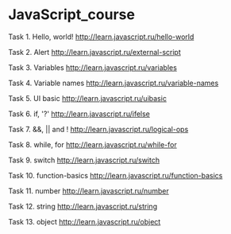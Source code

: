 # JavaScript_course

Task 1. Hello, world!
http://learn.javascript.ru/hello-world

Task 2. Alert
http://learn.javascript.ru/external-script

Task 3. Variables
http://learn.javascript.ru/variables

Task 4. Variable names
http://learn.javascript.ru/variable-names

Task 5. UI basic
http://learn.javascript.ru/uibasic

Task 6. if, '?'
http://learn.javascript.ru/ifelse

Task 7. &&, || and !
http://learn.javascript.ru/logical-ops

Task 8. while, for
http://learn.javascript.ru/while-for

Task 9. switch
http://learn.javascript.ru/switch

Task 10. function-basics
http://learn.javascript.ru/function-basics

Task 11. number
http://learn.javascript.ru/number

Task 12. string
http://learn.javascript.ru/string

Task 13. object
http://learn.javascript.ru/object
